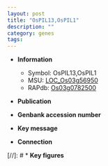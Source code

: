 ```yaml
---
layout: post
title: "OsPIL13,OsPIL1"
description: ""
category: genes
tags: 
---
```


* **Information**  
    + Symbol: OsPIL13,OsPIL1  
    + MSU: [LOC_Os03g56950](http://rice.uga.edu/cgi-bin/ORF_infopage.cgi?orf=LOC_Os03g56950)  
    + RAPdb: [Os03g0782500](http://rapdb.dna.affrc.go.jp/viewer/gbrowse_details/irgsp1?name=Os03g0782500)  

* **Publication**  

* **Genbank accession number**  

* **Key message**  

* **Connection**  

[//]: # * **Key figures**  


